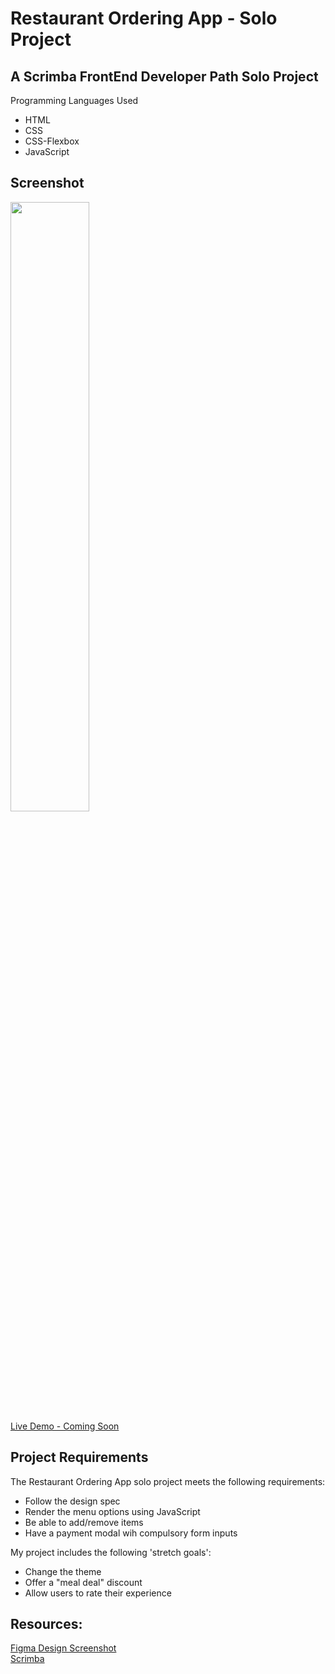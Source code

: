 # Restaurant Ordering App - Solo Project

## A Scrimba FrontEnd Developer Path Solo Project
Programming Languages Used
<ul>
<li>HTML</li>
<li>CSS</li>
<li>CSS-Flexbox</li>
<li>JavaScript</li>
</ul>

## Screenshot
<img src="" width=50% height=50%><br>
[Live Demo - Coming Soon]()
 
## Project Requirements
 The Restaurant Ordering App solo project meets the following requirements:
 <ul>
 <li>Follow the design spec</li>
 <li>Render the menu options using JavaScript</li>
 <li>Be able to add/remove items</li>
 <li>Have a payment modal wih compulsory form inputs</li>
 </ul>
 
 My project includes the following 'stretch goals':
 <ul>
<li>Change the theme</li>
<li>Offer a "meal deal" discount</li>
<li>Allow users to rate their experience</li>
</ul>
 
## Resources:
  [Figma Design Screenshot](https://github.com/famanakis/Scrimba/blob/main/m5-solo-restaraunt-ordering-app/figma-design.png)<br>
 [Scrimba](https://scrimba.com/)

